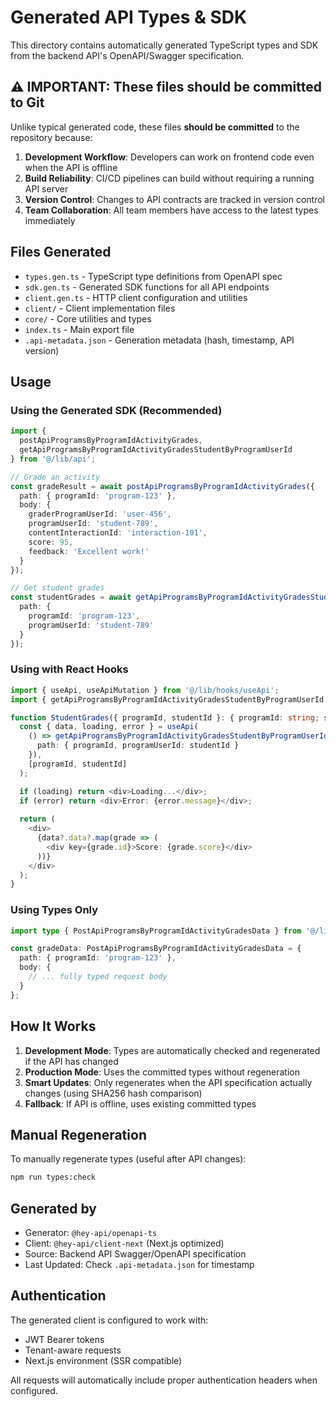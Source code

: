 # Generated API Types & SDK

This directory contains automatically generated TypeScript types and SDK from the backend API's OpenAPI/Swagger specification.

## ⚠️ IMPORTANT: These files should be committed to Git

Unlike typical generated code, these files **should be committed** to the repository because:

1. **Development Workflow**: Developers can work on frontend code even when the API is offline
2. **Build Reliability**: CI/CD pipelines can build without requiring a running API server
3. **Version Control**: Changes to API contracts are tracked in version control
4. **Team Collaboration**: All team members have access to the latest types immediately

## Files Generated

- `types.gen.ts` - TypeScript type definitions from OpenAPI spec
- `sdk.gen.ts` - Generated SDK functions for all API endpoints
- `client.gen.ts` - HTTP client configuration and utilities
- `client/` - Client implementation files
- `core/` - Core utilities and types
- `index.ts` - Main export file
- `.api-metadata.json` - Generation metadata (hash, timestamp, API version)

## Usage

### Using the Generated SDK (Recommended)

```typescript
import { 
  postApiProgramsByProgramIdActivityGrades, 
  getApiProgramsByProgramIdActivityGradesStudentByProgramUserId 
} from '@/lib/api';

// Grade an activity
const gradeResult = await postApiProgramsByProgramIdActivityGrades({
  path: { programId: 'program-123' },
  body: {
    graderProgramUserId: 'user-456',
    programUserId: 'student-789',
    contentInteractionId: 'interaction-101',
    score: 95,
    feedback: 'Excellent work!'
  }
});

// Get student grades
const studentGrades = await getApiProgramsByProgramIdActivityGradesStudentByProgramUserId({
  path: {
    programId: 'program-123',
    programUserId: 'student-789'
  }
});
```

### Using with React Hooks

```typescript
import { useApi, useApiMutation } from '@/lib/hooks/useApi';
import { getApiProgramsByProgramIdActivityGradesStudentByProgramUserId } from '@/lib/api';

function StudentGrades({ programId, studentId }: { programId: string; studentId: string }) {
  const { data, loading, error } = useApi(
    () => getApiProgramsByProgramIdActivityGradesStudentByProgramUserId({
      path: { programId, programUserId: studentId }
    }),
    [programId, studentId]
  );

  if (loading) return <div>Loading...</div>;
  if (error) return <div>Error: {error.message}</div>;
  
  return (
    <div>
      {data?.data?.map(grade => (
        <div key={grade.id}>Score: {grade.score}</div>
      ))}
    </div>
  );
}
```

### Using Types Only

```typescript
import type { PostApiProgramsByProgramIdActivityGradesData } from '@/lib/api/generated/types.gen';

const gradeData: PostApiProgramsByProgramIdActivityGradesData = {
  path: { programId: 'program-123' },
  body: {
    // ... fully typed request body
  }
};
```

## How It Works

1. **Development Mode**: Types are automatically checked and regenerated if the API has changed
2. **Production Mode**: Uses the committed types without regeneration
3. **Smart Updates**: Only regenerates when the API specification actually changes (using SHA256 hash comparison)
4. **Fallback**: If API is offline, uses existing committed types

## Manual Regeneration

To manually regenerate types (useful after API changes):

```bash
npm run types:check
```

## Generated by

- Generator: `@hey-api/openapi-ts`
- Client: `@hey-api/client-next` (Next.js optimized)
- Source: Backend API Swagger/OpenAPI specification
- Last Updated: Check `.api-metadata.json` for timestamp

## Authentication

The generated client is configured to work with:
- JWT Bearer tokens
- Tenant-aware requests
- Next.js environment (SSR compatible)

All requests will automatically include proper authentication headers when configured.
